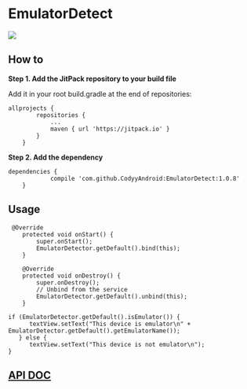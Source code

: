 # EmulatorDetect

[![](https://jitpack.io/v/CodyyAndroid/EmulatorDetect.svg)](https://jitpack.io/#CodyyAndroid/EmulatorDetect)

## How to
**Step 1. Add the JitPack repository to your build file**

Add it in your root build.gradle at the end of repositories:
```
allprojects {
		repositories {
			...
			maven { url 'https://jitpack.io' }
		}
	}
```
**Step 2. Add the dependency**
```
dependencies {
	        compile 'com.github.CodyyAndroid:EmulatorDetect:1.0.8'
	}
```
## Usage

```
 @Override
    protected void onStart() {
        super.onStart();
        EmulatorDetector.getDefault().bind(this);
    }

    @Override
    protected void onDestroy() {
        super.onDestroy();
        // Unbind from the service
        EmulatorDetector.getDefault().unbind(this);
    }

```
```
if (EmulatorDetector.getDefault().isEmulator()) {
      textView.setText("This device is emulator\n" + EmulatorDetector.getDefault().getEmulatorName());
   } else {
      textView.setText("This device is not emulator\n");
}
```

## [API DOC](https://jitpack.io/com/github/CodyyAndroid/EmulatorDetect/1.0.8/javadoc/)
